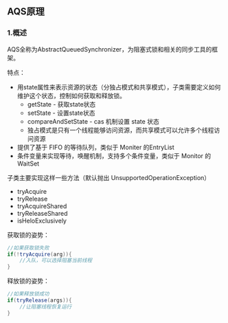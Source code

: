 

## AQS原理

### 1.概述

AQS全称为AbstractQueuedSynchronizer，为阻塞式锁和相关的同步工具的框架。

特点：

- 用state属性来表示资源的状态（分独占模式和共享模式），子类需要定义如何维护这个状态，控制如何获取和释放锁。
  - getState - 获取state状态
  - setState - 设置state状态
  - compareAndSetState - cas 机制设置 state 状态
  - 独占模式是只有一个线程能够访问资源，而共享模式可以允许多个线程访问资源
- 提供了基于 FIFO 的等待队列，类似于 Moniter 的EntryList
- 条件变量来实现等待，唤醒机制，支持多个条件变量，类似于 Monitor 的WaitSet

子类主要实现这样一些方法（默认抛出 UnsupportedOperationException）

- tryAcquire
- tryRelease
- tryAcquireShared
- tryReleaseShared
- isHeloExclusively

获取锁的姿势：

```java
//如果获取锁失败
if(!tryAcquire(arg)){
    //入队，可以选择阻塞当前线程
}
```

释放锁的姿势：

```java
//如果释放锁成功
if(tryRelease(args)){
    //让阻塞线程恢复运行
}
```

